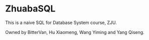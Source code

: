 # ZhuabaSQL

This is a naive SQL for Database System course, ZJU.

Owned by BitterVan, Hu Xiaomeng, Wang Yiming and Yang Qiseng.
